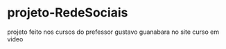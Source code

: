 # projeto-RedeSociais
projeto feito nos cursos do prefessor gustavo guanabara no site curso em video
